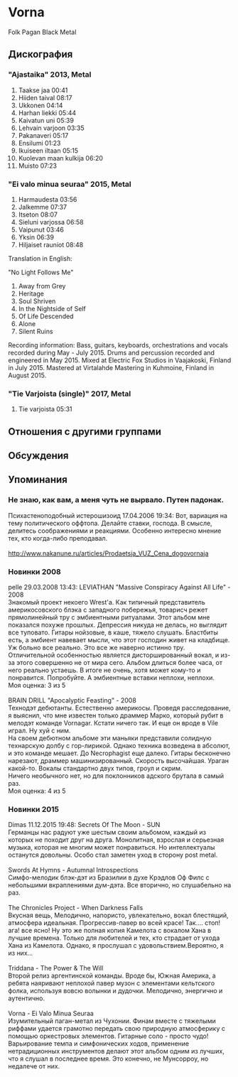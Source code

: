 # Vorna

Folk Pagan Black Metal

## Дискография

### "Ajastaika" 2013, Metal

1. Taakse jaa  00:41   
2. Hiiden taival  08:17  
3. Ukkonen  04:14  
4. Harhan liekki  05:44  
5. Kaivatun uni  05:39   
6. Lehvain varjoon  03:35   
7. Pakanaveri  05:17   
8. Ensilumi  01:23   
9. Ikuiseen iltaan  05:15   
10. Kuolevan maan kulkija  06:20  
11. Muisto  07:23  


### "Ei valo minua seuraa" 2015, Metal

1. Harmaudesta  03:56   
2. Jalkemme  07:37   
3. Itseton  08:07   
4. Sieluni varjossa  06:58  
5. Vaipunut  03:46  
6. Yksin  06:39   
7. Hiljaiset rauniot  08:48 


Translation in English:

"No Light Follows Me"
 01. Away from Grey
 02. Heritage
 03. Soul Shriven
 04. In the Nightside of Self
 05. Of Life Descended
 06. Alone
 07. Silent Ruins

Recording information:
Bass, guitars, keyboards, orchestrations and vocals recorded during May - July 2015.
Drums and percussion recorded and engineered in May 2015.
Mixed at Electric Fox Studios in Vaajakoski, Finland in July 2015.
Mastered at Virtalahde Mastering in Kuhmoine, Finland in August 2015.


### "Tie Varjoista (single)" 2017, Metal

1. Tie varjoista  05:31 


## Отношения с другими группами


## Обсуждения


## Упоминания

### Не знаю, как вам, а меня чуть не вырвало. Путен падонак.

Психастеноподобный истерошизоид 17.04.2006 19:34:
Вот, вариация на тему политического оффтопа. Делайте ставки, господа. В смысле, делитесь соображениями и реакциями. Особенно интересно мнение тех, кто когда-либо преподавал. <BR><BR><A HREF="http://www.nakanune.ru/articles/Prodaetsja_VUZ_Cena_dogovornaja" TARGET="_blank">http://www.nakanune.ru/articles/Prodaetsja_VUZ_Cena_dogovornaja</A>

### Новинки 2008

pelle 29.03.2008 13:43:
LEVIATHAN "Massive Conspiracy Against All Life" - 2008<BR>Знакомый проект некоего Wrest'a. Как типичный представитель америкосовского блэка с западного побережья, товарисч режет прямолинейный тру с эмбиентными ритуалами. Этот альбом мне показался похуже прошлых. Депрессия никуда не делась, но выглядит все туповато. Гитары нойзовые, в каше, тяжело слушать. Бластбиты есть, а эмбиент навевает мысли, что этот господин живет на кладбище. Уж больно все реально. Это все же наверно истинно тру. Отличительной особенностью является дисторшированный вокал, и из-за этого совершенно не от мира сего. Альбом длиться более часа, от него реально устаешь. В итоге не очень, хотя может кому-то и понравится. Попробуйте. А эмбиентные вставки неплохи, неплохи.<BR>Моя оценка: 3 из 5<BR><BR>BRAIN DRILL "Apocalyptic Feasting" - 2008<BR>Технодэт дебютанты. Естественно америкосы. Проведя расследование, я выяснил, что мне известен только драммер Марко, который рубит в мелодэт команде Vornagar. Кстати ничего так. И еще он вроде в Vile играл. Ну хуй с ним.<BR>На своем дебютном альбоме эти маньяки представили солидную технарскую долбу с гор-лирикой. Однако техника возведена в абсолют, и это команде мешает. До Necrophagist еще далеко. Гитары бесконечно нарезают, драммер машинизированный. Скорость высочайшая. Ураган какой-то. Вокалы стандартно двух типов, гроул и скрим.<BR>Ничего необычного нет, но для поклонников адского брутала в самый раз.  <BR>Моя оценка: 4 из 5<BR>

### Новинки 2015

Dimas 11.12.2015 19:48:
Secrets Of The Moon - SUN <BR>Германцы нас радуют уже шестым своим альбомом, каждый из которых не походит друг на друга. Монолитная, взрослая и серьезная музыка, которая не многим может понравиться. Но интеллектуалы останутся довольны. Особо стал заметен уход в сторону post metal.<BR><BR>Swords At Hymns - Autumnal Introspections<BR>Симфо-мелодик блэк-дэт из Бразилии в духе Крэдлов Оф Филс с небольшими вкраплениями дум-дэта. Все вторично, но слушабельно на раз.<BR><BR>The Chronicles Project - When Darkness Falls <BR>Вкусная вещь, Мелодично, напористо, увлекательно, вокал блестящий, атмосфера идеальная. Прогрессив-павер во всей красе! Так.... стоп! ага! все ясно! Ну это же полная копия Камелота с вокалом Хана в лучшие времена. Только для любителей и тех, кто страдает от ухода Хана из Камелота. Однако, я прослушал с удовольствием.Вероятно, я из них...<BR><BR>Triddana - The Power & The Will<BR>Второй релиз аргентинской команды. Вроде бы, Южная Америка, а ребята наяривают неплохой павер музон с элементами кельтского фолка, используя вовсю волынки и дудочки. Мелодично, энергично и аутентично.<BR><BR>Vorna - Ei Valo Minua Seuraa <BR>Изумительный паган-метал из Чухонии. Финам вместе с тяжелыми риффами удается грамотно передать свою природную атмосферику с помощью оркестровых элементов. Гитарные соло - просто чудо! Варьирование темпа и симфонических ходов, применение нетрадиционных инструментов делают этот альбом одним из лучших, что я слушал в последнее время. Это конечно, не Мунсорроу, но недалече от них.

